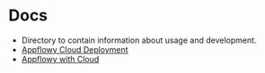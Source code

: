 # Docs

- Directory to contain information about usage and development.
- [Appflowy Cloud Deployment](./DEPLOYMENT.md)
- [Appflowy with Cloud](https://docs.appflowy.io/docs/guides/appflowy/self-hosting-appflowy)
